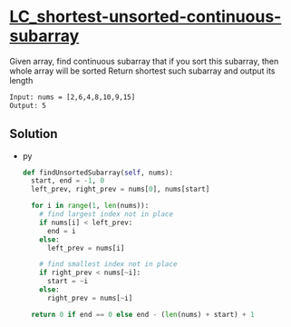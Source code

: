 # [LC_shortest-unsorted-continuous-subarray](https://leetcode.com/problems/shortest-unsorted-continuous-subarray)

Given array, find continuous subarray that if you sort this subarray, then whole array will be sorted
Return shortest such subarray and output its length

```txt
Input: nums = [2,6,4,8,10,9,15]
Output: 5
```

## Solution

* py

  ```py
  def findUnsortedSubarray(self, nums):
    start, end = -1, 0
    left_prev, right_prev = nums[0], nums[start]

    for i in range(1, len(nums)):
      # find largest index not in place
      if nums[i] < left_prev:
        end = i
      else:
        left_prev = nums[i]

      # find smallest index not in place
      if right_prev < nums[~i]:
        start = ~i
      else:
        right_prev = nums[~i]

    return 0 if end == 0 else end - (len(nums) + start) + 1
  ```
